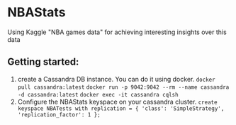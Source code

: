 # NBAStats
Using Kaggle "NBA games data" for achieving interesting insights over this data

## Getting started:
1. create a Cassandra DB instance. You can do it using docker.
    ```docker pull cassandra:latest```
    ```docker run -p 9042:9042 --rm --name cassandra -d cassandra:latest```
    ```docker exec -it cassandra cqlsh```
2. Configure the NBAStats keyspace on your cassandra cluster.
    ```create keyspace NBATests with replication = { 'class': 'SimpleStrategy', 'replication_factor': 1 };```


